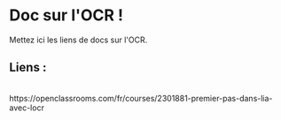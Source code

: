 <h1>Doc sur l'OCR !</h1>

Mettez ici les liens de docs sur l'OCR.

<h2>Liens :</h2>
<br/>
https://openclassrooms.com/fr/courses/2301881-premier-pas-dans-lia-avec-locr
